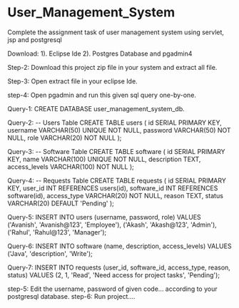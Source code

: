 # User_Management_System
Complete the assignment task of user management system using servlet, jsp and postgresql


Download: 
  1). Eclipse Ide
  2). Postgres Database and pgadmin4

Step-2: Download this project zip file in your system and extract all file.

Step-3: Open extract file in your eclipse Ide.

step-4: Open pgadmin and run this given sql query one-by-one.

   Query-1:
        CREATE DATABASE user_management_system_db.
   
   Query-2:
        -- Users Table
        CREATE TABLE users (
            id SERIAL PRIMARY KEY,
            username VARCHAR(50) UNIQUE NOT NULL,
            password VARCHAR(50) NOT NULL,
            role VARCHAR(20) NOT NULL
        );

  Query-3:
        -- Software Table
        CREATE TABLE software (
            id SERIAL PRIMARY KEY,
            name VARCHAR(100) UNIQUE NOT NULL,
            description TEXT,
            access_levels VARCHAR(100) NOT NULL
        );

  Query-4:
        -- Requests Table
        CREATE TABLE requests (
            id SERIAL PRIMARY KEY,
            user_id INT REFERENCES users(id),
            software_id INT REFERENCES software(id),
            access_type VARCHAR(20) NOT NULL,
            reason TEXT,
            status VARCHAR(20) DEFAULT 'Pending'
        );

  Query-5:
        INSERT INTO users (username, password, role) VALUES 
        ('Avanish', 'Avanish@123', 'Employee'),
        ('Akash', 'Akash@123', 'Admin'),
        ('Rahul', 'Rahul@123', 'Manager');

  Query-6:
        INSERT INTO software (name, description, access_levels) VALUES 
        ('Java', 'description', 'Write');

  Query-7:
        INSERT INTO requests (user_id, software_id, access_type, reason, status) VALUES 
        (2, 1, 'Read', 'Need access for project tasks', 'Pending');

step-5: Edit the username, password of given code... according to your postgresql database.
step-6: Run project....
